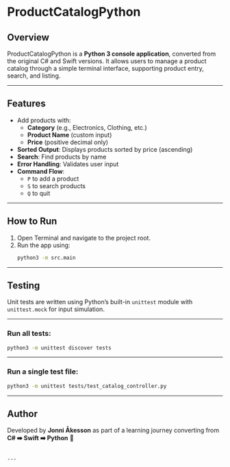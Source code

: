 # ProductCatalogPython

##  Overview
ProductCatalogPython is a **Python 3 console application**, converted from the original C# and Swift versions. It allows users to manage a product catalog through a simple terminal interface, supporting product entry, search, and listing.

---

##  Features
- Add products with:
  - **Category** (e.g., Electronics, Clothing, etc.)
  - **Product Name** (custom input)
  - **Price** (positive decimal only)
- **Sorted Output**: Displays products sorted by price (ascending)
- **Search**: Find products by name
- **Error Handling**: Validates user input
- **Command Flow**:
  - `P` to add a product
  - `S` to search products
  - `Q` to quit

---

##  How to Run

1. Open Terminal and navigate to the project root.
2. Run the app using:
   ```bash
   python3 -m src.main
   ```

---

##  Testing

Unit tests are written using Python’s built-in `unittest` module with `unittest.mock` for input simulation.

---

### Run all tests:
```bash
python3 -m unittest discover tests
```

---

### Run a single test file:
```bash
python3 -m unittest tests/test_catalog_controller.py
```

---

## Author
Developed by **Jonni Åkesson** as part of a learning journey converting from **C# ➡️ Swift ➡️ Python** 🚀
```

---
